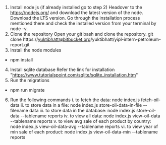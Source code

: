1. Install node js (if already installed go to step 2)
Headover to the https://nodejs.org/ and download the latest version of the node. Download the LTS version.
Go through the installation process mentioned there and check the installed version from your terminal by node -v.
2. Clone the repository
Open your git bash and clone the repository.
git clone https://yuktibhatt@bitbucket.org/yuktibhatt/yipl-intern-petroleum-report.git
3. Install the node modules
- npm install 
4. Install sqlite database
Refer the link for installation "https://www.tutorialspoint.com/sqlite/sqlite_installation.htm"
5. Run the migrations
- npm run migrate
6. Run the following commands 
 i. to fetch the data:   node index.js fetch-oil-data
 ii. to store data in a file:   node index.js store-oil-data-in-file --filename data
 iii. to store data in the database:    node index.js store-oil-data --tablename reports
 iv. to view all data:  node index.js view-oil-data --tablename reports
 v. to view avg sale of each product by country: node index.js view-oil-data-avg --tablename reports
 vi. to view year of min sale of each product: node index.js view-oil-data-min --tablename reports
 